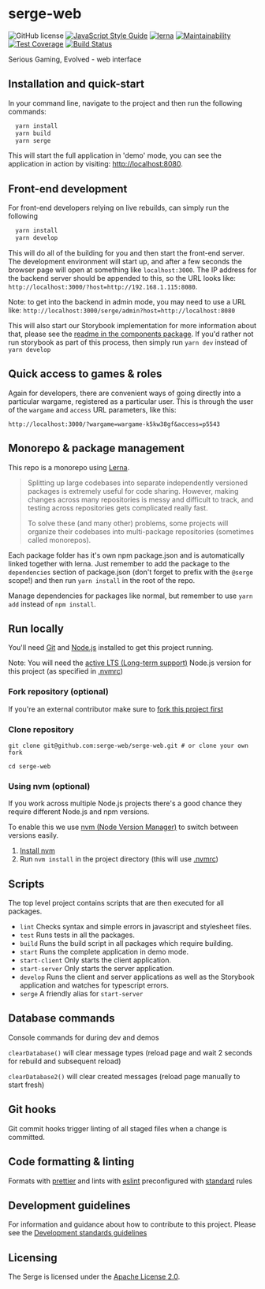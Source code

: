 # serge-web

![GitHub license](https://img.shields.io/badge/license-Apache%202-blue.svg)
[![JavaScript Style Guide](https://img.shields.io/badge/code_style-standard-brightgreen.svg)](https://standardjs.com)
[![lerna](https://img.shields.io/badge/maintained%20with-lerna-cc00ff.svg)](https://lerna.js.org/)
[![Maintainability](https://api.codeclimate.com/v1/badges/23b9a82c710e752fa286/maintainability)](https://codeclimate.com/github/serge-web/serge-web/maintainability)
[![Test Coverage](https://api.codeclimate.com/v1/badges/23b9a82c710e752fa286/test_coverage)](https://codeclimate.com/github/serge-web/serge-web/test_coverage)
[![Build Status](https://travis-ci.org/serge-web/serge-web.svg?branch=develop)](https://travis-ci.org/serge-web/serge-web)

Serious Gaming, Evolved - web interface
 
## Installation and quick-start

In your command line, navigate to the project and then run the following commands:

```bash
  yarn install
  yarn build
  yarn serge
```

This will start the full application in 'demo' mode, you can see the application in action by visiting: [http://localhost:8080](http://localhost:8080).

## Front-end development

For front-end developers relying on live rebuilds, can simply run the following


```bash
  yarn install
  yarn develop
```

This will do all of the building for you and then start the front-end server. The development environment will start up, and after a few seconds the browser page will open at something like `localhost:3000`.  The IP address for the backend server should be appended to this, so the URL looks like: `http://localhost:3000/?host=http://192.168.1.115:8080`. 

Note: to get into the backend in admin mode, you may need to use a URL like: 
`http://localhost:3000/serge/admin?host=http://localhost:8080`

This will also start our Storybook implementation for more information about that, please see the [readme in the components package](packages/components/README.md). If you'd rather not run storybook as part of this process, then simply run `yarn dev` instead of `yarn develop`

## Quick access to games & roles

Again for developers, there are convenient ways of going directly into a particular wargame, registered as a particular user. This is through the user of the `wargame` and `access` URL parameters, like this:

```base
http://localhost:3000/?wargame=wargame-k5kw38gf&access=p5543
```

## Monorepo & package management

This repo is a monorepo using [Lerna](https://github.com/lerna/lerna). 

>Splitting up large codebases into separate independently versioned packages is extremely useful for code sharing. However, making changes across many repositories is messy and difficult to track, and testing across repositories gets complicated really fast.
>
>To solve these (and many other) problems, some projects will organize their codebases into multi-package repositories (sometimes called monorepos).

Each package folder has it's own npm package.json and is automatically linked together with lerna. Just remember to add the package to the `dependencies` section of package.json (don't forget to prefix with the `@serge` scope!) and then run `yarn install` in the root of the repo.

Manage dependencies for packages like normal, but remember to use `yarn add` instead of `npm install`.

## Run locally

You'll need [Git](https://help.github.com/articles/set-up-git/) and [Node.js](https://nodejs.org/en/) installed to get this project running.

Note: You will need the [active LTS (Long-term support)](https://github.com/nodejs/Release#release-schedule) Node.js version for this project (as specified in [.nvmrc](./.nvmrc))

### Fork repository (optional)
If you're an external contributor make sure to [fork this project first](https://help.github.com/articles/fork-a-repo/)

### Clone repository
```
git clone git@github.com:serge-web/serge-web.git # or clone your own fork

cd serge-web
```

### Using nvm (optional)

If you work across multiple Node.js projects there's a good chance they require different Node.js and npm versions.

To enable this we use [nvm (Node Version Manager)](https://github.com/creationix/nvm) to switch between versions easily.

1. [Install nvm](https://github.com/creationix/nvm#installation)
2. Run `nvm install` in the project directory (this will use [.nvmrc](./.nvmrc))

## Scripts

The top level project contains scripts that are then executed for all packages.

- `lint`  Checks syntax and simple errors in javascript and stylesheet files.
- `test`  Runs tests in all the packages.
- `build` Runs the build script in all packages which require building.
- `start` Runs the complete application in demo mode.
- `start-client` Only starts the client application.
- `start-server` Only starts the server application.
- `develop` Runs the client and server applications as well as the Storybook application and watches for typescript errors.
- `serge` A friendly alias for `start-server`

## Database commands

<!-- This section needs expanding with an explanation -->

Console commands for during dev and demos

`clearDatabase()` will clear message types (reload page and wait 2 seconds for rebuild and subsequent reload)

`clearDatabase2()` will clear created messages (reload page manually to start fresh)

## Git hooks

Git commit hooks trigger linting of all staged files when a change is committed.

## Code formatting & linting

Formats with [prettier](https://github.com/prettier/prettier) and lints with [eslint](https://eslint.org/) preconfigured with [standard](https://github.com/standard/standard) rules 

## Development guidelines

For information and guidance about how to contribute to this project. Please see the [Development standards guidelines](./docs/index.md)

## Licensing

The Serge is licensed under the [Apache License 2.0](./LICENSE).
